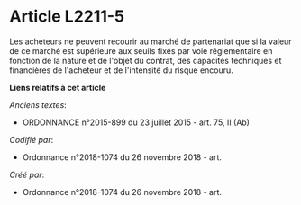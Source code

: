 # Article L2211-5

Les acheteurs ne peuvent recourir au marché de partenariat que si la valeur de ce marché est supérieure aux seuils fixés par
voie réglementaire en fonction de la nature et de l'objet du contrat, des capacités techniques et financières de l'acheteur
et de l'intensité du risque encouru.

**Liens relatifs à cet article**

_Anciens textes_:

  - ORDONNANCE n°2015-899 du 23 juillet 2015 - art. 75, II (Ab)

_Codifié par_:

  - Ordonnance n°2018-1074 du 26 novembre 2018 - art.

_Créé par_:

  - Ordonnance n°2018-1074 du 26 novembre 2018 - art.
